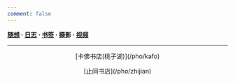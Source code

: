 ```yaml
---
comment: false
---
```

**[随想](/moments)  ·  [日志](/success)  ·  [书签](/bookmarks)  ·  摄影  ·  [视频](/videos)**

---
<p><center>[卡佛书店(桃子湖)](/pho/kafo)</center></p>

<center>[止间书店](/pho/zhijian)</center>
